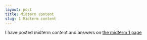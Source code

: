 ```yaml
---
layout: post
title: Midterm content
slug: 1 Midterm content
---
```


I have posted midterm content and answers on [the midterm 1 page](/midterm1.html)

